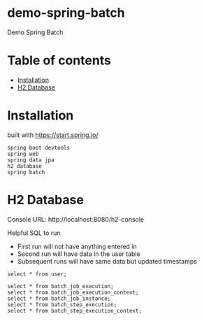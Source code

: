 # demo-spring-batch
Demo Spring Batch

Table of contents
=================
<!--ts-->
   * [Installation](#installation)
   * [H2 Database](#h2-database)
<!--te-->

Installation
============

built with https://start.spring.io/

```
spring boot devtools
spring web
spring data jpa
h2 database
spring batch
```

H2 Database
============
Console URL: http://localhost:8080/h2-console

Helpful SQL to run
* First run will not have anything entered in
* Second run will have data in the user table
* Subsequent runs will have same data but updated timestamps
```
select * from user;
   
select * from batch_job_execution;
select * from batch_job_execution_context;
select * from batch_job_instance;
select * from batch_step_execution;
select * from batch_step_execution_context;
```
